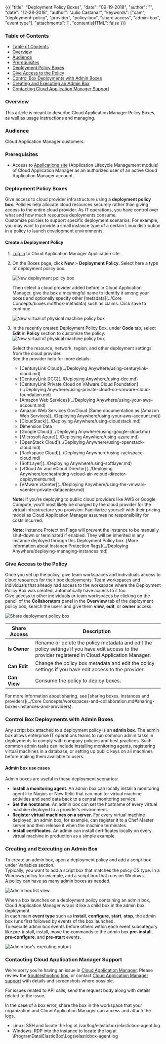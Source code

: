 {{{ "title": "Deployment Policy Boxes",
"date": "09-19-2018",
"author": "",
"date": "12-28-2018",
"author": "Julio Castanar",
"keywords": ["cam", "deployment-policy", "provider", "policy-box", "share access", "admin-box", "event type"],
"attachments": [],
"contentIsHTML": false
}}}

### Table of Contents

* [Table of Contents](#table-of-contents)
* [Overview](#overview)
* [Audience](#audience)
* [Prerequisites](#prerequisites)
* [Deployment Policy Boxes](#deployment-policy-boxes)
* [Give Access to the Policy](#give-access-to-the-policy)
* [Control Box Deployments with Admin Boxes](#control-box-deployments-with-admin-boxes)
* [Creating and Executing an Admin Box](#creating-and-executing-an-admin-box)
* [Contacting Cloud Application Manager Support](#contacting-cloud-application-manager-support)

### Overview

This article is meant to describe Cloud Application Manager Policy Boxes, as well as usage instructions and managing.

### Audience

Cloud Application Manager customers.

### Prerequisites

* Access to [Applications site](https://cam.ctl.io/#/boxes) (Application Lifecycle Management module) of Cloud Application Manager as an authorized user of an active Cloud Application Manager account.

### Deployment Policy Boxes

Give access to cloud provider infrastructure using a **deployment policy box**. Policies help allocate cloud resources securely rather than giving access to the entire cloud provider. As IT operations, you have control over what and how much resources deployments consume.  
Customize policies to support specific deployment scenarios. For example, you may want to provide a small instance type of a certain Linux distribution in a policy to launch development environments.

#### Create a Deployment Policy

1. [Log in](https://cam.ctl.io/login) to Cloud Application Manager Application site.

2. On the Boxes page, click **New** > **Deployment Policy**. Select here a type of deployment policy box.

    ![New deployment policy box](../../images/cloud-application-manager/deploymentpolicyboxes1.png)

    Then select a cloud provider added before in Cloud Application Manager, give the box a meaningful name to identify it among your boxes and optionally specify other [metadata](../Core Concepts/boxes.md#box-metadata) such as claims. Click save to continue.

    ![New virtual of physical machine policy box](../../images/cloud-application-manager/deploymentpolicyboxes2.png)

3. In the recently created Deployment Policy Box, under **Code** tab, select **Edit** in **Policy** section to customize the policy.  
    ![New virtual of physical machine policy box](../../images/cloud-application-manager/deploymentpolicyboxes2b.png)

    Select the resource, network, region, and other deployment settings from the cloud provider.  
    See the provider help for more details:

    * [CenturyLink Cloud](../Deploying Anywhere/using-centurylink-cloud.md)
    * [CenturyLink DCC](../Deploying Anywhere/using-dcc.md)
    * [CenturyLink Private Cloud on VMware Cloud Foundation](../Deploying Anywhere/using-private-cloud-on-vmware-cloud-foundation.md)
    * [Amazon Web Services](../Deploying Anywhere/using-your-aws-account.md)
    * Amazon Web Services GovCloud (Same documentation as [Amazon Web Services](../Deploying Anywhere/using-your-aws-account.md))
    * [CloudStack](../Deploying Anywhere/using-cloudstack.md)
    * Dimension Data
    * [Google Cloud](../Deploying Anywhere/using-google-cloud.md)
    * [Microsoft Azure](../Deploying Anywhere/using-azure.md)
    * [OpenStack Cloud](../Deploying Anywhere/using-openstack-cloud.md)
    * [Rackspace Cloud](../Deploying Anywhere/using-rackspace-cloud.md)
    * [SoftLayer](../Deploying Anywhere/using-softlayer.md)
    * [vCloud Air and vCloud Director](../Deploying Anywhere/orchestrating-vcloud-air-vcloud-director-deployments.md)
    * [VMware vCenter](../Deploying Anywhere/using-the-vmware-vcenter-private-datacenter.md)

    **Note:** If you’re deploying to public cloud providers like AWS or Google Compute, you’ll most likely be charged by the cloud provider for the virtual infrastructure you provision. Familiarize yourself with their pricing model as Cloud Application Manager assumes no responsibility for costs incurred.

    **Note:** Instance Protection Flags will prevent the instance to be manually shut-down or terminated if enabled. They will be inherited in any instance deployed through this Deployment Policy box. [More information about Instance Protection flags](../Deploying Anywhere/deploying-managing-instances.md)

### Give Access to the Policy

Once you set up the policy, give team workspaces and individuals access to cloud resources for their box deployments. Team workspaces and individuals that already had access to the workspace where the Deployment Policy Box was created, automatically have access to it too.  
Give access to other individuals or team workspaces by clicking on the pencil of the **Collaborators** panel in the **Overview** tab of the deployment policy box, search the users and give them **view**, **edit**, or **owner** access.

![Share deployment policy box](../../images/cloud-application-manager/deploymentpolicyboxes-share.png)

| Share Access | Description |
|--------------|-------------|
| **Is Owner** | Rename or delete the policy metadata and edit the policy settings if you have edit access to the provider registered in Cloud Application Manager. |
| **Can Edit** | Change the policy box metadata and edit the policy settings if you have edit access to the provider. |
| **Can View** | Consume the policy to deploy boxes. |

For more information about sharing, see [sharing boxes, instances and providers](../Core Concepts/workspaces-and-collaboration.md#sharing-boxes-instances-and-providers).

### Control Box Deployments with Admin Boxes

Any script box attached to a deployment policy is an **admin box**. The admin box allows enterprise IT operations teams to run common admin tasks in deployments to comply with company policies and best practices. Such common admin tasks can include installing monitoring agents, registering virtual machines in a database, or setting up public keys on all machines before making them available to users.

#### Admin box use cases

Admin boxes are useful in these deployment scenarios:

* **Install a monitoring agent**. An admin box can locally install a monitoring agent like Nagios or New Relic that can monitor virtual machine activities and send data back to a central monitoring service.
* **Set the hostname**. An admin box can set the hostname of every virtual machine deployed to a provider’s environment.
* **Register virtual machines on a server**. For every virtual machine deployed, an admin box, for example, can register it to a Chef Master server and then release it when the machine terminates.
* **Install certificates**. An admin can install certificates locally on every virtual machine in production as a simple example.

### Creating and Executing an Admin Box

To create an admin box, open a deployment policy and add a script box under Variables section.  
Typically, you want to add a script box that matches the policy OS type. In a Windows policy for example, add a script box that runs on Windows.  
A policy can have as many admin boxes as needed.

![Admin box list view](../../images/cloud-application-manager/deploymentpolicyboxes3.png)

When a box launches on a deployment policy containing an admin box, Cloud Application Manager wraps it like a child box in the admin box deployment.  
In each main **event type** such as **install**, **configure**, **start**, **stop**, the admin box runs first followed by events of the box launched.  
To execute admin box events before others within each event subcategory like pre-install, install, move the commands to the admin box **pre-install**, **pre-configure**, and **pre-start** events.

![Admin box's executing output](../../images/cloud-application-manager/deploymentpolicyboxes4.png)

### Contacting Cloud Application Manager Support

We’re sorry you’re having an issue in [Cloud Application Manager](https://www.ctl.io/cloud-application-manager/). Please review the [troubleshooting tips](../Troubleshooting/troubleshooting-tips.md), or contact [Cloud Application Manager support](mailto:incident@CenturyLink.com) with details and screenshots where possible.

For issues related to API calls, send the request body along with details related to the issue.

In the case of a box error, share the box in the workspace that your organization and Cloud Application Manager can access and attach the logs.
* Linux: SSH and locate the log at /var/log/elasticbox/elasticbox-agent.log
* Windows: RDP into the instance to locate the log at \ProgramData\ElasticBox\Logs\elasticbox-agent.log
